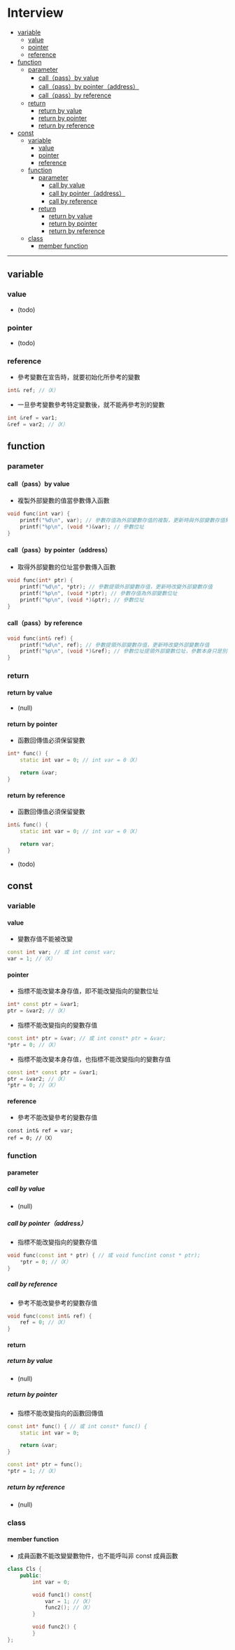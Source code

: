 # Interview

<!-- vim-markdown-toc GFM -->

* [variable](#variable)
    - [value](#value)
    - [pointer](#pointer)
    - [reference](#reference)
* [function](#function)
    - [parameter](#parameter)
        + [call（pass）by value](#callpassby-value)
        + [call（pass）by pointer（address）](#callpassby-pointeraddress)
        + [call（pass）by reference](#callpassby-reference)
    - [return](#return)
        + [return by value](#return-by-value)
        + [return by pointer](#return-by-pointer)
        + [return by reference](#return-by-reference)
* [const](#const)
    - [variable](#variable-1)
        + [value](#value-1)
        + [pointer](#pointer-1)
        + [reference](#reference-1)
    - [function](#function-1)
        + [parameter](#parameter-1)
            * [call by value](#call-by-value)
            * [call by pointer（address）](#call-by-pointeraddress)
            * [call by reference](#call-by-reference)
        + [return](#return-1)
            * [return by value](#return-by-value-1)
            * [return by pointer](#return-by-pointer-1)
            * [return by reference](#return-by-reference-1)
    - [class](#class)
        + [member function](#member-function)

<!-- vim-markdown-toc -->

---

## variable

### value

-   (todo)

### pointer

-   (todo)

### reference

-   參考變數在宣告時，就要初始化所參考的變數

```cpp
int& ref; //（X）
```

-   一旦參考變數參考特定變數後，就不能再參考別的變數

```cpp
int &ref = var1;
&ref = var2; //（X）
```

## function

### parameter

#### call（pass）by value

-   複製外部變數的值當參數傳入函數

```cpp
void func(int var) {
    printf("%d\n", var); // 參數存值為外部變數存值的複製，更新時與外部變數存值無關
    printf("%p\n", (void *)&var); // 參數位址
}
```

#### call（pass）by pointer（address）

-   取得外部變數的位址當參數傳入函數

```cpp
void func(int* ptr) {
    printf("%d\n", *ptr); // 參數提領外部變數存值，更新時改變外部變數存值
    printf("%p\n", (void *)ptr); // 參數存值為外部變數位址
    printf("%p\n", (void *)&ptr); // 參數位址
}
```

#### call（pass）by reference

```cpp
void func(int& ref) {
    printf("%d\n", ref); // 參數提領外部變數存值，更新時改變外部變數存值
    printf("%p\n", (void *)&ref); // 參數位址提領外部變數位址，參數本身只是別名，沒有位址
}
```

### return

#### return by value

-   (null)

#### return by pointer

-   函數回傳值必須保留變數

```cpp
int* func() {
    static int var = 0; // int var = 0（X）

    return &var;
}
```

#### return by reference

-   函數回傳值必須保留變數

```cpp
int& func() {
    static int var = 0; // int var = 0（X）

    return var;
}
```

-   (todo)

## const

### variable

#### value

-   變數存值不能被改變

```cpp
const int var; // 或 int const var;
var = 1; //（X）
```

#### pointer

-   指標不能改變本身存值，即不能改變指向的變數位址

```cpp
int* const ptr = &var1;
ptr = &var2; //（X）
```

-   指標不能改變指向的變數存值

```cpp
const int* ptr = &var; // 或 int const* ptr = &var;
*ptr = 0; //（X）
```

-   指標不能改變本身存值，也指標不能改變指向的變數存值

```cpp
const int* const ptr = &var1;
ptr = &var2; //（X）
*ptr = 0; //（X）
```

#### reference

-   參考不能改變參考的變數存值

```
const int& ref = var;
ref = 0; //（X）
```

### function

#### parameter

##### call by value

-   (null)

##### call by pointer（address）

-   指標不能改變指向的變數存值

```cpp
void func(const int * ptr) { // 或 void func(int const * ptr);
    *ptr = 0; //（X）
}
```

##### call by reference

-   參考不能改變參考的變數存值

```cpp
void func(const int& ref) {
    ref = 0; //（X）
}
```

#### return

##### return by value

-   (null)

##### return by pointer

-   指標不能改變指向的函數回傳值

```cpp
const int* func() { // 或 int const* func() {
    static int var = 0;

    return &var;
}

const int* ptr = func();
*ptr = 1; //（X）
```

##### return by reference

-   (null)

### class

#### member function

-   成員函數不能改變變數物件，也不能呼叫非 const 成員函數

```cpp
class Cls {
    public:
        int var = 0;

        void func1() const{
            var = 1; //（X）
            func2(); //（X）
        }

        void func2() {
        }
};
```
